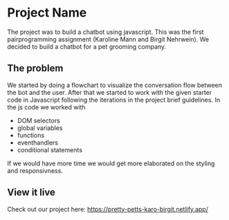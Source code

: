 # Project Name

The project was to build a chatbot using javascript. This was the first pairprogramming assignment (Karoline Mann and Birgit Nehrwein). We decided to build a chatbot for a pet grooming company.

## The problem

We started by doing a flowchart to visualize the conversation flow between the bot and the user. After that we started to work with the given starter code in Javascript following the iterations in the project brief guidelines.
In the js code we worked with 
- DOM selectors
- global variables
- functions
- eventhandlers
- conditional statements

If we would have more time we would get more elaborated on the styling and responsivness.

## View it live

Check out our project here: https://pretty-petts-karo-birgit.netlify.app/
